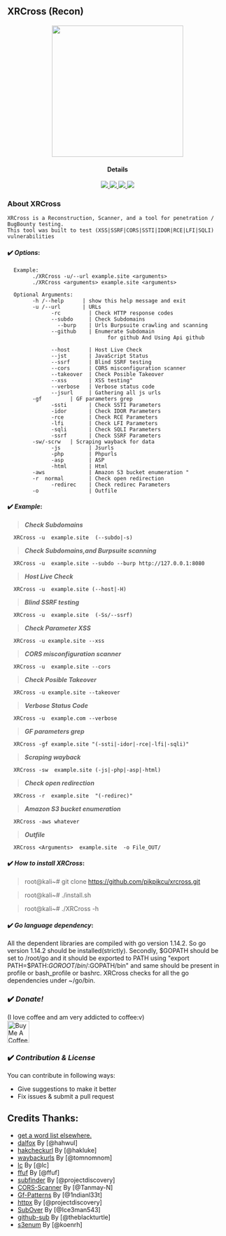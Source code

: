 ## XRCross (Recon)

<h4 align="center"><img src="https://raw.githubusercontent.com/pikpikcu/xrcross/master/img/logo.png" width="300px" height="300px">

</a>
<h4 align="center">Details</h4>                
<p align="center">
  </a>
  <a href="https://ru.m.wikipedia.org/wiki/bash">
    <img src="https://img.shields.io/badge/language-bash-green.svg">
 </a>
  <a href="https://t.me/WongNdes0">
   <img src="https://img.shields.io/badge/telegram--blue.svg">
   </a>
  <a href="https://github.com/pikpikcu/xrcross">
    <img src="https://img.shields.io/badge/version-V1.6[Beta]-green.svg">
 </a>
   <a href="https://github.com/pikpikcu/xrcross/blob/master/LICENSE">
   <img src="https://img.shields.io/badge/LICENSE-red.svg">
   </a>
 </a>
</p>


### About XRCross 

    XRCross is a Reconstruction, Scanner, and a tool for penetration / BugBounty testing. 
    This tool was built to test (XSS|SSRF|CORS|SSTI|IDOR|RCE|LFI|SQLI) vulnerabilities 

#### ✔️ ***Options***:
>   
      Example: 
            ./XRCross -u/--url example.site <arguments>
            ./XRCross <arguments> example.site <arguments> 

      Optional Arguments:
            -h /--help      | show this help message and exit
            -u /--url       | URLs
                  -rc         | Check HTTP response codes 
                  --subdo     | Check Subdomains
                    --burp    | Urls Burpsuite crawling and scanning
                  --github    | Enumerate Subdomain 
                                    for github And Using Api github
                                    
                  --host      | Host Live Check
                  --jst       | JavaScript Status
                  --ssrf      | Blind SSRF testing
                  --cors      | CORS misconfiguration scanner
                  --takeover  | Check Posible Takeover
                  --xss       | XSS testing"
                  --verbose   | Verbose status code
                  --jsurl     | Gathering all js urls
            -gf         | GF parameters grep
                  -ssti       | Check SSTI Parameters
                  -idor       | Check IDOR Parameters
                  -rce        | Check RCE Parameters
                  -lfi        | Check LFI Parameters
                  -sqli       | Check SQLI Parameters
                  -ssrf       | Check SSRF Parameters
            -sw/-scrw   | Scraping wayback for data
                  -js         | Jsurls 
                  -php        | Phpurls
                  -asp        | ASP
                  -html       | Html
            -aws              | Amazon S3 bucket enumeration "
            -r  normal        | Check open redirection
                  -redirec    | Check redirec Parameters
            -o                | Outfile

#### ✔️ ***Example***:

>  ***Check Subdomains***

      XRCross -u  example.site  (--subdo|-s)

>  ***Check Subdomains,and Burpsuite scanning***

      XRCross -u  example.site --subdo --burp http://127.0.0.1:8080

>  ***Host Live Check***

      XRCross -u  example.site (--host|-H)

>  ***Blind SSRF testing***

      XRCross -u  example.site  (-Ss/--ssrf)

>  ***Check Parameter XSS***

      XRCross -u example.site --xss

>  ***CORS misconfiguration scanner***

      XRCross -u  example.site --cors

>  ***Check Posible Takeover***

      XRCross -u example.site --takeover

> ***Verbose Status Code***

      XRCross -u  example.com --verbose

>  ***GF parameters grep***

      XRCross -gf example.site "(-ssti|-idor|-rce|-lfi|-sqli)"

>  ***Scraping wayback***

      XRCross -sw  example.site (-js|-php|-asp|-html)

>  ***Check open redirection***

      XRCross -r  example.site  "(-redirec)"

> ***Amazon S3 bucket enumeration*** 

      XRCross -aws whatever

>  ***Outfile***

      XRCross <Arguments>  example.site  -o File_OUT/


#### ✔️ ***How to install XRCross***:

> root@kali~# git clone https://github.com/pikpikcu/xrcross.git

> root@kali~# ./install.sh

> root@kali~# ./XRCross -h


#### ✔️ ***Go language dependency***:

All the dependent libraries are compiled with go version 1.14.2. So go version 1.14.2 should be installed(strictly). Secondly, $GOPATH should be set to /root/go and it should be exported to PATH using "export PATH=$PATH:$GOROOT/bin/:$GOPATH/bin" and same should be present in profile or bash_profile or bashrc. XRCross checks for all the go dependencies under ~/go/bin.

### ✔️ ***Donate!***

(I love coffee and am very addicted to coffee:v)
<br><a href="https://www.buymeacoffee.com/pikpikcu"><img src="https://cdn.buymeacoffee.com/buttons/default-black.png" alt="Buy Me A Coffee" height="50px"></a>

### ✔️ ***Contribution & License***

You can contribute in following ways:
  - Give suggestions to make it better
  - Fix issues & submit a pull request

 Credits Thanks:
------------

* [get a word list elsewhere.](https://github.com/bitquark/dnspop/tree/master/results)
* [dalfox](https://github.com/hahwul/dalfox) By [@hahwul]
* [hakcheckurl](https://github.com/hakluke/hakcheckurl) By [@hakluke]
* [waybackurls](https://github.com/tomnomnom/waybackurls) By [@tomnomnom]
* [lc](https://github.com/lc/gau) By [@lc]
* [ffuf](https://github.com/ffuf/ffuf) By [@ffuf]
* [subfinder](https://github.com/projectdiscovery/subfinder) By [@projectdiscovery]
* [CORS-Scanner](https://github.com/Tanmay-N/CORS-Scanner) By [@Tanmay-N]
* [Gf-Patterns](https://github.com/1ndianl33t/Gf-Patterns) By [@1ndianl33t]
* [httpx](https://github.com/projectdiscovery/httpx) By [@projectdiscovery]
* [SubOver](https://github.com/Ice3man543/SubOver) By [@Ice3man543]
* [github-sub](github.com/theblackturtle/github-subs) By [@theblackturtle]
* [s3enum](https://github.com/koenrh/s3enum) By [@koenrh]